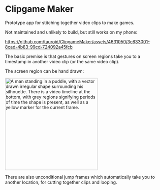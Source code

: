 # Clipgame Maker

Prototype app for stitching together video clips to make games.

Not maintained and unlikely to build, but still works on my phone:

https://github.com/tauroid/ClipgameMaker/assets/4631050/3e833001-8cad-4b83-99cd-724092a45fcb

The basic premise is that gestures on screen regions take you to a timestamp in another video clip (or the same video clip).

The screen region can be hand drawn:

<img src="https://github.com/tauroid/ClipgameMaker/assets/4631050/9fc58363-4d53-4c55-9c57-f69b9b1e81bb" width="300" alt="A man standing in a puddle, with a vector drawn irregular shape surrounding his silhouette. There is a video timeline at the bottom, with grey regions signifying periods of time the shape is present, as well as a yellow marker for the current frame." />


There are also unconditional jump frames which automatically take you to another location, for cutting together clips and looping.

